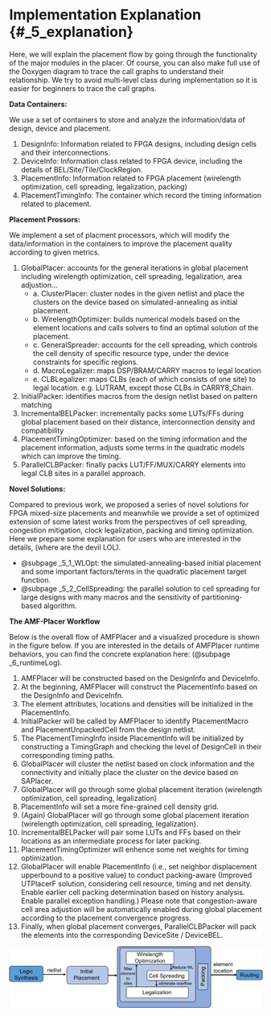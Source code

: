 # Implementation Explanation {#_5_explanation}

Here, we will explain the placement flow by going through the functionality of the major modules in the placer. Of course, you can also make full use of the Doxygen diagram to trace the call graphs to understand their relationship. We try to avoid multi-level class during implementation so it is easier for beginners to trace the call graphs.

**Data Containers:**

We use a set of containers to store and analyze the information/data of design, device and placement.

1. DesignInfo: Information related to FPGA designs, including design cells and their interconnections. 
2. DeviceInfo: Information class related to FPGA device, including the details of BEL/Site/Tile/ClockRegion. 
3. PlacementInfo: Information related to FPGA placement (wirelength optimization, cell spreading, legalization, packing) 
4. PlacementTimingInfo: The container which record the timing information related to placement. 
   

**Placement Prossors:**

We implement a set of placment processors, which will modify the data/information in the containers to improve the placement quality according to given metrics.

1. GlobalPlacer: accounts for the general iterations in global placement including wirelength optimization, cell spreading, legalization, area adjustion... 
    * a. ClusterPlacer: cluster nodes in the given netlist and place the clusters on the device based on simulated-annealing as initial placement. 
    * b. WirelengthOptimizer: builds numerical models based on the element locations and calls solvers to find an optimal solution of the placement. 
    * c. GeneralSpreader: accounts for the cell spreading, which controls the cell density of specific resource type, under the device constraints for specific regions. 
    * d. MacroLegalizer: maps DSP/BRAM/CARRY macros to legal location
    * e. CLBLegalizer: maps CLBs (each of which consists of one site) to legal location. e.g. LUTRAM, except those CLBs in CARRY8_Chain.
2. InitialPacker: identifies macros from the design netlist based on pattern matching
3. IncrementalBELPacker: incrementally packs some LUTs/FFs during global placement based on their distance, interconnection density and compatibility
4. PlacementTimingOptimizer: based on the timing information and the placement information, adjusts some terms in the quadratic models which can improve the timing.
5.  ParallelCLBPacker: finally packs LUT/FF/MUX/CARRY elements into legal CLB sites in a parallel approach.


**Novel Solutions:**

Compared to previous work, we proposed a series of novel solutions for FPGA mixed-size placements and meanwhile we provide a set of optimized extension of some latest works from the perspectives of cell spreading, congestion mitigation, clock legalization, packing and timing optimization. Here we prepare some explanation for users who are interested in the details, (where are the devil LOL).

* @subpage _5_1_WLOpt: the simulated-annealing-based initial placement and some important factors/terms in the quadratic placement target function.
* @subpage _5_2_CellSpreading: the parallel solution to cell spreading for large designs with many macros and the sensitivity of partitioning-based algorithm.

**The AMF-Placer Workflow**

Below is the overall flow of AMFPlacer and a visualized procedure is shown in the figure below. If you are interested in the details of AMFPlacer runtime behaviors, you can find the concrete explanation here: (@subpage _6_runtimeLog).

1. AMFPlacer will be constructed based on the DesignInfo and DeviceInfo. 
2. At the beginning, AMFPlacer will construct the PlacementInfo based on the DesignInfo and DeviceInfn. 
3. The element attributes, locations and densities will be initialized in the PlacementInfo. 
4. InitialPacker will be called by AMFPlacer to identify PlacementMacro and PlacementUnpackedCell from the design netlist.
5. The PlacementTimingInfo inside PlacementInfo will be initialized by constructing a TimingGraph and checking the level of DesignCell in their corresponding timing paths.
6. GlobalPlacer will cluster the netlist based on clock information and the connectivity and initially place the cluster on the device based on SAPlacer.
7. GlobalPlacer will go through some global placement iteration (wirelength optimization, cell spreading, legalization)
8. PlacementInfo will set a more fine-grained cell density grid.
9. (Again) GlobalPlacer will go through some global placement iteration (wirelength optimization, cell spreading, legalization).
10. IncrementalBELPacker will pair some LUTs and FFs based on their locations as an intermediate process for later packing.
11. PlacementTimingOptimizer will enhence some net weights for timing optimization.
12. GlobalPlacer will enable PlacementInfo (i.e., set neighbor displacement upperbound to a positive value) to conduct packing-aware (Improved UTPlacerF solution, considering cell resource, timing and net density. Enable earlier cell packing determination based on history analysis. Enable parallel exception handling.) Please note that congestion-aware cell area adjustion will be automatically enabled during global placement according to the placement convergence progress.
13. Finally, when global placement converges, ParallelCLBPacker will pack the elements into the corresponding DeviceSite / DeviceBEL.

<center>
<img src="overview.png" alt="Implementation Overview" title="Implementation Overview" width="800" /> 
</center>